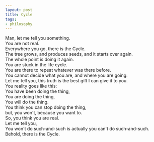 ```yaml
---
layout: post
title: Cycle
tags:
- philosophy
---
```


Man, let me tell you something.<br>
You are not real.<br><!--break-->
Everywhere you go, there is the Cycle. <br>
The tree grows, and produces seeds, and it starts over again.<br>
The whole point is doing it again. <br>
You are stuck in the life cycle.<br>
You are there to repeat whatever was there before.<br>
You cannot decide what you are, and where you are going.<br>
Let me tell you, this truth is the best gift I can give it to you.<br>
You reality goes like this:<br>
You have been doing the thing, <br>
You are doing the thing,<br>
You will do the thing.<br>
You think you can stop doing the thing, <br>
but, you won't, because you want to. <br>
So, you think you are real.<br>
Let me tell you, <br>
You won't do such-and-such is actually you can't do such-and-such.<br>
Behold, there is the Cycle.<br>
